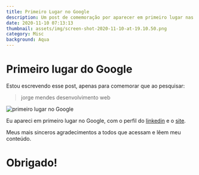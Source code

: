 ```yaml
---
title: Primeiro Lugar no Google
description: Um post de comemoração por aparecer em primeiro lugar nas pesquisas do Google
date: 2020-11-10 07:13:13
thumbnail: assets/img/screen-shot-2020-11-10-at-19.10.50.png
category: Misc
background: Aqua
---
```

# Primeiro lugar do Google

Estou escrevendo esse post, apenas para comemorar que ao pesquisar:

> jorge mendes desenvolvimento web

![primeiro lugar no Google](assets/img/screen-shot-2020-11-10-at-19.10.50.png "primeiro lugar no Google")

Eu apareci em primeiro lugar no Google, com o perfil do [linkedin](linkedin.com/in/jorge-mendes-83a572a7/) e o [site](https://jorgemendes.com.br/).

Meus mais sinceros agradecimentos a todos que acessam e lêem meu conteúdo.

# Obrigado!